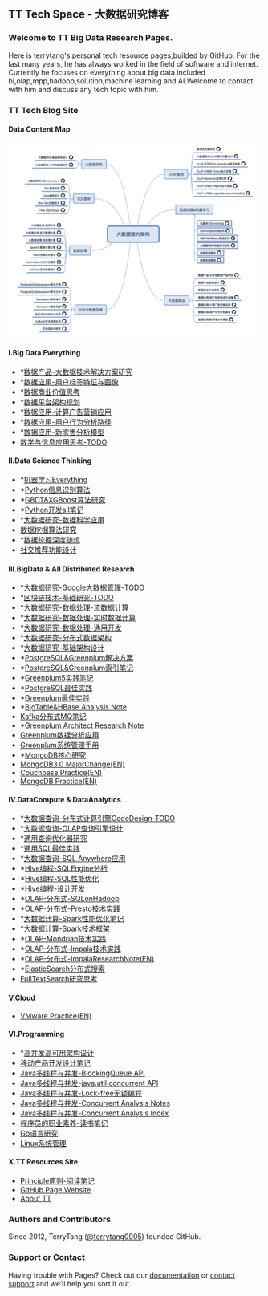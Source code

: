TT Tech Space - 大数据研究博客
--------------------------

### Welcome to TT Big Data Research Pages.
Here is terrytang's personal tech resource pages,builded by GitHub. For the last many years, he has always worked in the field of software and internet.
Currently he focuses on everything about big data included bi,olap,mpp,hadoop,solution,machine learning and AI.Welcome to contact with him and discuss any tech topic with him.

### TT Tech Blog Site

#### Data Content Map

![大数据能力分布](blogs/_includes/bigdata_map_tt.png)

#### I.Big Data Everything

- *[数据产品-大数据技术解决方案研究](https://github.com/terrytang0905/TT_Tech_Space/blob/resource/blogs/2019-03-12-data-product-dm-analytics-solution.md)
- *[数据应用-用户标签特征与画像](https://github.com/terrytang0905/TT_Tech_Space/blob/resource/blogs/2018-06-06-data-usage-user-label-profile-note.md)
- *[数据商业价值思考](https://github.com/terrytang0905/TT_Tech_Space/blob/resource/blogs)
- *[数据平台架构规划](https://github.com/terrytang0905/TT_Tech_Space/blob/resource/blogs)
- *[数据应用-计算广告营销应用](https://github.com/terrytang0905/TT_Tech_Space/blob/resource/blogs/2017-07-01-data-usage-compute-advertise-design-note.md)
- *[数据应用-用户行为分析路径](https://github.com/terrytang0905/TT_Tech_Space/blob/resource/blogs/2017-09-30-data-usage-user-behavior-analysis-note.md)
- *[数据应用-新零售分析模型](https://github.com/terrytang0905/TT_Tech_Space/blob/resource/blogs/2017-04-16-data-usage-new-retail-analytics-design-note.md)
- [数学与信息应用思考-TODO](https://github.com/terrytang0905/TT_Tech_Space/blob/resource/blogs/2017-05-10-information-mathmatic-thinking.md) 


#### II.Data Science Thinking

- *[机器学习Everything](https://github.com/terrytang0905/TT_Tech_Space/blob/resource/blogs/2017-10-16-ml-data-everything-note.md)
- *[Python信息识别算法](https://github.com/terrytang0905/TT_Tech_Space/blob/resource/blogs/2018-05-05-python-info-recognition-note.md)
- *[GBDT&XGBoost算法研究](https://github.com/terrytang0905/TT_Tech_Space/blob/resource/blogs/2017-12-25-gbdt-xgboost-ml-note.md)
- *[Python开发all笔记](https://github.com/terrytang0905/TT_Tech_Space/blob/resource/blogs/2017-10-06-python-dev-everything-note.md)
- *[大数据研究-数据科学应用](https://github.com/terrytang0905/TT_Tech_Space/blob/resource/blogs/2017-07-28-bigdata-research-machine-learning.md)
- [数据挖掘算法研究](https://github.com/terrytang0905/TT_Tech_Space/blob/resource/blogs/2015-12-01-data-mining-algorithm-note.md)
- *[数据挖掘深度随想](https://github.com/terrytang0905/TT_Tech_Space/blob/resource/blogs/2015-11-08-bigdata-analytics-thinking.md)
- [社交推荐功能设计](https://github.com/terrytang0905/TT_Tech_Space/blob/resource/blogs/2015-05-13-sns-recommendation-design.md)


#### III.BigData & All Distributed Research


- *[大数据研究-Google大数据管理-TODO](https://github.com/terrytang0905/TT_Tech_Space/blob/resource/blogs/2019-05-01-bigdata-research-google-database.md)
- *[区块链技术-基础研究-TODO](https://github.com/terrytang0905/TT_Tech_Space/blob/resource/blogs/2018-03-06-block-chain-design-note.md)
- *[大数据研究-数据处理-流数据计算](https://github.com/terrytang0905/TT_Tech_Space/blob/resource/blogs/2018-05-31-bigdata-research-dataprocess-stream-compute.md)
- *[大数据研究-数据处理-实时数据计算](https://github.com/terrytang0905/TT_Tech_Space/blob/resource/blogs/2017-07-27-bigdata-research-dataprocess-realtime-framework.md)
- *[大数据研究-数据处理-通用开发](https://github.com/terrytang0905/TT_Tech_Space/blob/resource/blogs/2017-07-28-bigdata-research-dataprocess-development.md)
- *[大数据研究-分布式数据架构](https://github.com/terrytang0905/TT_Tech_Space/blob/resource/blogs/2017-01-22-bigdata-research-database-architect.md)
- *[大数据研究-基础架构设计](https://github.com/terrytang0905/TT_Tech_Space/blob/resource/blogs/2017-07-27-bigdata-research-architect-build.md)
- *[PostgreSQL&Greenplum解决方案](https://github.com/terrytang0905/TT_Tech_Space/blob/resource/blogs/2018-05-30-postgresql-greenplum-solution-note.md)
- *[PostgreSQL&Greenplum索引笔记](https://github.com/terrytang0905/TT_Tech_Space/blob/resource/blogs/2017-12-16-postgresql-greenplum-index-note.md)
- *[Greenplum5实践笔记](https://github.com/terrytang0905/TT_Tech_Space/blob/resource/blogs/2017-12-03-greenplum5-best-practice-note.md)
- *[PostgreSQL最佳实践](https://github.com/terrytang0905/TT_Tech_Space/blob/resource/blogs/2017-05-30-postgresql-best-practice-note.md)
- *[Greenplum最佳实践](https://github.com/terrytang0905/TT_Tech_Space/blob/resource/blogs/2017-05-28-greenplum-best-practice-note.md)
- *[BigTable&HBase Analysis Note](https://github.com/terrytang0905/TT_Tech_Space/blob/resource/blogs/2017-03-12-bigtable&hbase-analysis-note.md)
- [Kafka分布式MQ笔记](https://github.com/terrytang0905/TT_Tech_Space/blob/resource/blogs/2017-01-10-kafka-research-note.md)
- *[Greenplum Architect Research Note](https://github.com/terrytang0905/TT_Tech_Space/blob/resource/blogs/2017-02-11-greenplum-arch-design-note.md)
- [Greenplum数据分析应用](https://github.com/terrytang0905/TT_Tech_Space/blob/resource/blogs/2016-07-30-greenplum-analysis-function.md)
- [Greenplum系统管理手册](https://github.com/terrytang0905/TT_Tech_Space/blob/resource/blogs/2016-04-15-greenplum-system-admin-guide.md)
- *[MongoDB核心研究](https://github.com/terrytang0905/TT_Tech_Space/blob/resource/blogs/2016-02-28-mongodb-internal.md)
- [MongoDB3.0 MajorChange(EN)](https://github.com/terrytang0905/TT_Tech_Space/blob/resource/blogs/2015-10-11-mongodb3-major-release.md)
- [Couchbase Practice(EN)](https://github.com/terrytang0905/TT_Tech_Space/blob/resource/blogs/2014-11-05-couchbase-practice.md)
- [MongoDB Practice(EN)](https://github.com/terrytang0905/TT_Tech_Space/blob/resource/blogs/2014-11-05-mongodb-practice.md) 


#### IV.DataCompute & DataAnalytics

- *[大数据查询-分布式计算引擎CodeDesign-TODO](https://github.com/terrytang0905/TT_Tech_Space/blob/resource/blogs/2019-03-18-bigdata-analytics-all-compute-engine-code-design.md)
- *[大数据查询-OLAP查询引擎设计](https://github.com/terrytang0905/TT_Tech_Space/blob/resource/blogs/2017-02-01-bigdata-analytics-olap-query-engine-design-note.md)
- *[通用查询优化器研究](https://github.com/terrytang0905/TT_Tech_Space/blob/resource/blogs/2018-06-01-query-optimizer-design-note.md)
- *[通用SQL最佳实践](https://github.com/terrytang0905/TT_Tech_Space/blob/resource/blogs/2017-07-20-sql-best-practice.md)
- *[大数据查询-SQL Anywhere应用](https://github.com/terrytang0905/TT_Tech_Space/blob/resource/blogs/2017-07-28-bigdata-analytics-sql-anywhere-design.md)
- *[Hive编程-SQLEngine分析](https://github.com/terrytang0905/TT_Tech_Space/blob/resource/blogs/2017-06-09-hive-sql-parser-note.md)
- *[Hive编程-SQL性能优化](https://github.com/terrytang0905/TT_Tech_Space/blob/resource/blogs/2017-06-10-hive-sql-performance-note.md)
- *[Hive编程-设计开发](https://github.com/terrytang0905/TT_Tech_Space/blob/resource/blogs/2017-06-08-hive-programing-note.md)
- *[OLAP-分布式-SQLonHadoop](https://github.com/terrytang0905/TT_Tech_Space/blob/resource/blogs/2017-04-04-olap-sqlonhadoop-research-note.md)
- *[OLAP-分布式-Presto技术实践](https://github.com/terrytang0905/TT_Tech_Space/blob/resource/blogs/2017-04-03-olap-distributed-presto-practice-note.md)
- *[大数据计算-Spark性能优化笔记](https://github.com/terrytang0905/TT_Tech_Space/blob/resource/blogs/2018-11-23-spark-performance-tuning-note.md)
- *[大数据计算-Spark技术框架](https://github.com/terrytang0905/TT_Tech_Space/blob/resource/blogs/2017-03-29-spark-bigdata-arch-note.md)
- *[OLAP-Mondrian技术实践](https://github.com/terrytang0905/TT_Tech_Space/blob/resource/blogs/2017-01-31-olap-mondrian-note.md)
- *[OLAP-分布式-Impala技术实践](https://github.com/terrytang0905/TT_Tech_Space/blob/resource/blogs/2016-12-13-olap-distributed-impala-practice-note.md)
- *[OLAP-分布式-ImpalaResearchNote(EN)](https://github.com/terrytang0905/TT_Tech_Space/blob/resource/blogs/2016-12-12-olap-distributed-impala-research-note.md)
- *[ElasticSearch分布式搜索](https://github.com/terrytang0905/TT_Tech_Space/blob/resource/blogs/2017-01-06-elasticsearch-search-engine-architect-note.md)
- [FullTextSearch研究思考](https://github.com/terrytang0905/TT_Tech_Space/blob/resource/blogs/2014-12-20-fulltext-search-design-thinking.md)


#### V.Cloud 

- [VMware Practice(EN)](https://github.com/terrytang0905/TT_Tech_Space/blob/resource/blogs/2012-05-23-vmware-practice.md)


#### VI.Programming

- *[高并发高可用架构设计](https://github.com/terrytang0905/TT_Tech_Space/blob/resource/blogs/2017-03-25-scalable-web-architect-note.md)
- [移动产品开发设计笔记](https://github.com/terrytang0905/TT_Tech_Space/blob/resource/blogs/2015-01-08-cloud-product-design-note.md)
- [Java多线程与并发-BlockingQueue API](https://github.com/terrytang0905/TT_Tech_Space/blob/resource/blogs/2016-04-27-java_concurrent_blocking_queue_note.md)
- [Java多线程与并发-java.util.concurrent API](https://github.com/terrytang0905/TT_Tech_Space/blob/resource/blogs/2016-04-27-java_concurrent_api_note.md)
- [Java多线程与并发-Lock-free无锁编程](https://github.com/terrytang0905/TT_Tech_Space/blob/resource/blogs/2016-04-11-java_lock_free_program_note.md)
- [Java多线程与并发-Concurrent Analysis Notes](https://github.com/terrytang0905/TT_Tech_Space/blob/resource/blogs/2016-04-11-java_concurrent_analysis_note.md)
- [Java多线程与并发-Concurrent Analysis Index](https://github.com/terrytang0905/TT_Tech_Space/blob/resource/blogs/2016-04-09-java_concurrent_analysis_map.md)
- [程序员的职业素养-读书笔记](https://github.com/terrytang0905/TT_Tech_Space/blob/resource/blogs/2015-11-07-professional-programmer.md)
- [Go语言研究](https://github.com/terrytang0905/TT_Tech_Space/blob/resource/blogs/2015-05-12-go-language-design.md)
- [Linux系统管理](https://github.com/terrytang0905/TT_Tech_Space/blob/resource/blogs/2016-06-30-linux-system-management.md)


#### X.TT Resources Site

- [Principle原则-阅读笔记](https://github.com/terrytang0905/TT_Tech_Space/blob/resource/blogs/2018-03-04-principle-read-note.md)
- [GitHub Page Website](http://terrytang0905.github.io/TT_Tech_Space/)
- [About TT](About.md) 

### Authors and Contributors
Since 2012, TerryTang ([@terrytang0905](https://github.com/terrytang0905)) founded GitHub. 


### Support or Contact
Having trouble with Pages? Check out our [documentation](https://help.github.com/pages) or [contact support](https://github.com/contact) and we’ll help you sort it out.
